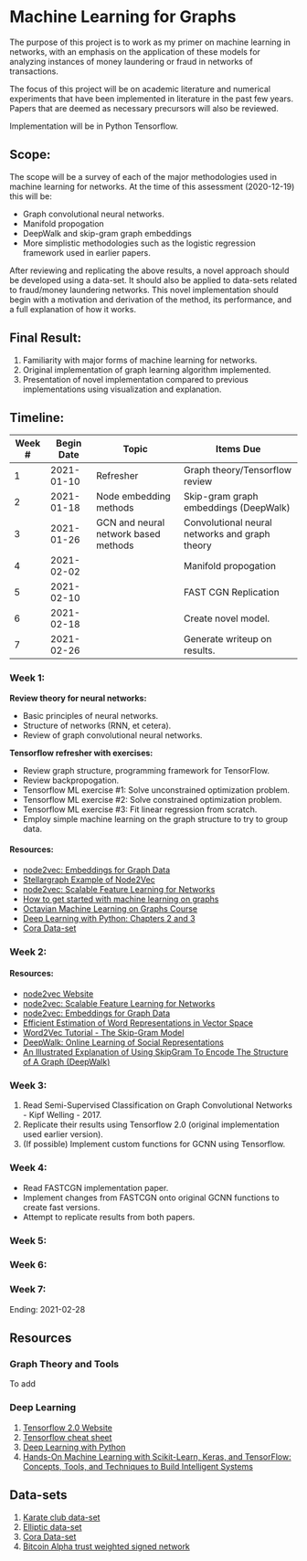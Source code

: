 # Machine Learning for Graphs

The purpose of this project is to work as my primer on machine learning in networks, with an emphasis on the application of these models for analyzing instances of money laundering or fraud in networks of transactions.

The focus of this project will be on academic literature and numerical experiments that have been implemented in literature in the past few years. Papers that are deemed as necessary precursors will also be reviewed.

Implementation will be in Python Tensorflow.

## Scope:

The scope will be a survey of each of the major methodologies used in machine learning for networks. At the time of this assessment (2020-12-19) this will be:

* Graph convolutional neural networks.
* Manifold propogation
* DeepWalk and skip-gram graph embeddings
* More simplistic methodologies such as the logistic regression framework used in earlier papers.

After reviewing and replicating the above results, a novel approach should be developed using a data-set. It should also be applied to data-sets related to fraud/money laundering networks. This novel implementation should begin with a motivation and derivation of the method, its performance, and a full explanation of how it works.

## Final Result:

1. Familiarity with major forms of machine learning for networks.
2. Original implementation of graph learning algorithm implemented.
3. Presentation of novel implementation compared to previous implementations using visualization and explanation.

## Timeline:

| Week # | Begin Date | Topic | Items Due |   
|------------|----------------------|-------|-----------|
| 1|  2021-01-10         |    Refresher     | Graph theory/Tensorflow review      |           |   
|2|    2021-01-18           |    Node embedding methods      |  Skip-gram graph embeddings (DeepWalk)     |           |   
| 3|   2021-01-26        |    GCN and neural network based methods      | Convolutional neural networks and graph theory      |           |   
| 4|  2021-02-02 |          |    Manifold propogation   |           |   
| 5|  2021-02-10          |          |   FAST CGN Replication    |           |   
|6|  2021-02-18          |          | Create novel model.       |           |   
|7 | 2021-02-26          |          | Generate writeup on results.       |           |

### Week 1:
**Review theory for neural networks:**
 + Basic principles of neural networks.
 + Structure of networks (RNN, et cetera).
 + Review of graph convolutional neural networks.

**Tensorflow refresher with exercises:**
 + Review graph structure, programming framework for TensorFlow.
 + Review backpropogation.
 + Tensorflow ML exercise #1: Solve unconstrained optimization problem.
 + Tensorflow ML exercise #2: Solve constrained optimization problem.
 + Tensorflow ML exercise #3: Fit linear regression from scratch.
 + Employ simple machine learning on the graph structure to try to group data.

#### Resources:
* [node2vec: Embeddings for Graph Data
](https://towardsdatascience.com/node2vec-embeddings-for-graph-data-32a866340fef)
* [Stellargraph Example of Node2Vec](https://stellargraph.readthedocs.io/en/v1.0.0rc1/demos/node-classification/node2vec/stellargraph-node2vec-weighted-random-walks.html)
* [node2vec: Scalable Feature Learning for Networks](https://arxiv.org/abs/1607.00653)
* [How to get started with machine learning on graphs](https://medium.com/octavian-ai/how-to-get-started-with-machine-learning-on-graphs-7f0795c83763)
* [Octavian Machine Learning on Graphs Course](https://octavian.ai/machine-learning-on-graphs-course.html)
* [Deep Learning with Python: Chapters 2 and 3](https://www.amazon.com/Deep-Learning-Python-Francois-Chollet/dp/1617294438/ref=sr_1_1?dchild=1&keywords=francois+chollet&qid=1608392039&sr=8-1)
* [Cora Data-set](https://www.google.com/search?q=cora+dataset&oq=cora+dataset&aqs=chrome..69i57j69i60l3j35i39j0.2535j0j1&sourceid=chrome&ie=UTF-8)


### Week 2:

#### Resources:
* [node2vec Website](http://snap.stanford.edu/node2vec/)
* [node2vec: Scalable Feature Learning for Networks](https://arxiv.org/abs/1607.00653)
* [node2vec: Embeddings for Graph Data
](https://towardsdatascience.com/node2vec-embeddings-for-graph-data-32a866340fef)
* [Efficient Estimation of Word Representations in Vector Space](https://arxiv.org/abs/1301.3781)
* [Word2Vec Tutorial - The Skip-Gram Model](http://mccormickml.com/2016/04/19/word2vec-tutorial-the-skip-gram-model/)
* [DeepWalk: Online Learning of Social Representations](https://arxiv.org/abs/1403.6652)
* [An Illustrated Explanation of Using SkipGram To Encode The Structure of A Graph (DeepWalk)
](https://medium.com/@_init_/an-illustrated-explanation-of-using-skipgram-to-encode-the-structure-of-a-graph-deepwalk-6220e304d71b#:~:text=DeepWalk%20is%20an%20algorithm%20that,community%20structure%20of%20the%20graph.&text=However%2C%20SkipGram%20is%20an%20algorithm,used%20to%20create%20word%20embeddings.)


### Week 3:

1. Read Semi-Supervised Classification on Graph Convolutional Networks - Kipf Welling - 2017.
2. Replicate their results using Tensorflow 2.0 (original implementation used earlier version).
3. (If possible) Implement custom functions for GCNN using Tensorflow.


### Week 4:
* Read FASTCGN implementation paper.
* Implement changes from FASTCGN onto original GCNN functions to create fast versions.
* Attempt to replicate results from both papers.




### Week 5:



### Week 6:



### Week 7:







Ending: 2021-02-28

## Resources

### Graph Theory and Tools

To add


### Deep Learning
1. [Tensorflow 2.0 Website](https://www.tensorflow.org/guide/effective_tf2)
2. [Tensorflow cheat sheet](http://www.aicheatsheets.com/static/pdfs/tensorflow_v_2.0.pdf)
3. [Deep Learning with Python](https://www.amazon.com/Deep-Learning-Python-Francois-Chollet/dp/1617294438/ref=sr_1_1?dchild=1&keywords=francois+chollet&qid=1608392039&sr=8-1)
4. [Hands-On Machine Learning with Scikit-Learn, Keras, and TensorFlow: Concepts, Tools, and Techniques to Build Intelligent Systems](https://www.amazon.com/Hands-Machine-Learning-Scikit-Learn-TensorFlow/dp/1492032646/ref=sr_1_3?dchild=1&keywords=francois+chollet&qid=1608392039&sr=8-3)

## Data-sets
1. [Karate club data-set](http://networkrepository.com/soc-karate.php)
2. [Elliptic data-set](https://www.kaggle.com/ellipticco/elliptic-data-set)
3. [Cora Data-set](https://relational.fit.cvut.cz/dataset/CORA)
4. [Bitcoin Alpha trust weighted signed network](https://snap.stanford.edu/data/soc-sign-bitcoin-alpha.html)
